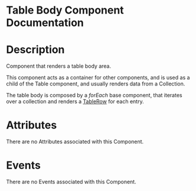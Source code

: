 # Table Body Component Documentation

# Description

Component that renders a table body area.

This component acts as a container for other components, and is used as a child of the Table component, and usually renders data from a Collection.

The table body is composed by a _forEach_ base component, that iterates over a collection and renders a [TableRow](../TableRow/) for each entry.

# Attributes

There are no Attributes associated with this Component.

# Events

There are no Events associated with this Component.
